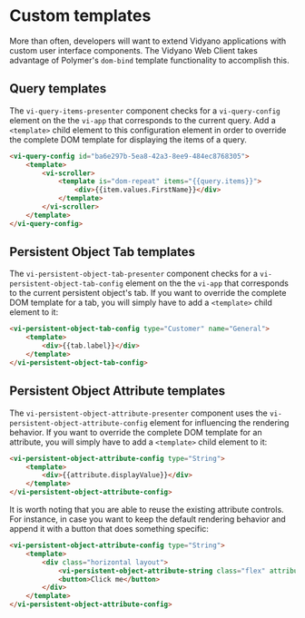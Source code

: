 # Custom templates

More than often, developers will want to extend Vidyano applications with custom user interface components. The Vidyano Web Client takes advantage of Polymer's ```dom-bind``` template functionality to accomplish this.

## Query templates

The ```vi-query-items-presenter``` component checks for a ```vi-query-config``` element on the the ```vi-app``` that corresponds to the current query. Add a ```<template>``` child element to this configuration element in order to override the complete DOM template for displaying the items of a query.

```html
<vi-query-config id="ba6e297b-5ea8-42a3-8ee9-484ec8768305">
	<template>
		<vi-scroller>
			<template is="dom-repeat" items="{{query.items}}">
				<div>{{item.values.FirstName}}</div>
			</template>
		</vi-scroller>
	</template>
</vi-query-config>
```


## Persistent Object Tab templates

The ```vi-persistent-object-tab-presenter``` component checks for a ```vi-persistent-object-tab-config``` element on the the ```vi-app``` that corresponds to the current persistent object's tab. If you want to override the complete DOM template for a tab, you will simply have to add a ```<template>``` child element to it:

```html
<vi-persistent-object-tab-config type="Customer" name="General">
	<template>
		<div>{{tab.label}}</div>
	</template>
</vi-persistent-object-tab-config>
```

## Persistent Object Attribute templates

The ```vi-persistent-object-attribute-presenter``` component uses the ```vi-persistent-object-attribute-config``` element for influencing the rendering behavior. If you want to override the complete DOM template for an attribute, you will simply have to add a ```<template>``` child element to it:  

```html
<vi-persistent-object-attribute-config type="String">
	<template>
		<div>{{attribute.displayValue}}</div>
	</template>
</vi-persistent-object-attribute-config>
```

It is worth noting that you are able to reuse the existing attribute controls. For instance, in case you want to keep the default rendering behavior and append it with a button that does something specific:

```html
<vi-persistent-object-attribute-config type="String">
	<template>
		<div class="horizontal layout">
			<vi-persistent-object-attribute-string class="flex" attribute="{{attribute}}"></vi-persistent-object-attribute-string>
			<button>Click me</button>
		</div>
	</template>
</vi-persistent-object-attribute-config>
```